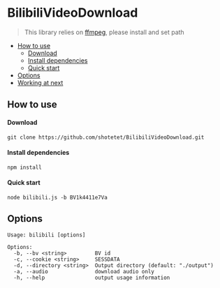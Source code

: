 # BilibiliVideoDownload

> This library relies on [ffmpeg](https://www.ffmpeg.org/download.html), please install and set path

- [How to use](#How-to-use)
	- [Download](#Download)
	- [Install dependencies](#Install-dependencies)
	- [Quick start](#Quick-start)
- [Options](#Options)
- [Working at next](#Working-at-next)

## How to use

#### Download
```text
git clone https://github.com/shotetet/BilibiliVideoDownload.git
```

#### Install dependencies
```text
npm install
```

#### Quick start
```text
node bilibili.js -b BV1k4411e7Va
```

## Options
```text
Usage: bilibili [options]

Options:
  -b, --bv <string>         BV id
  -c, --cookie <string>     SESSDATA
  -d, --directory <string>  Output directory (default: "./output")
  -a, --audio				download audio only
  -h, --help                output usage information
```
